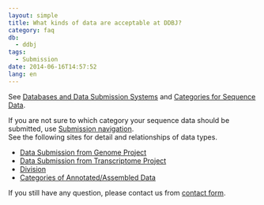 ```yaml
---
layout: simple
title: What kinds of data are acceptable at DDBJ?
category: faq
db:
  - ddbj
tags: 
  - Submission
date: 2014-06-16T14:57:52
lang: en
---
```


See [Databases and Data Submission Systems](/submission-e.html ) and [Categories for Sequence Data](/documents/data-categories-e.html ).    

If you are not sure to which category your sequence data should be submitted, use [Submission navigation](/submission-navigation-e.html ).    
See the following sites for detail and relationships of data types. 

  - [Data Submission from Genome Project](/ddbj/genome-e.html )
  - [Data Submission from Transcriptome Project](/ddbj/transcriptome-e.html )
  - [Division](/ddbj/flat-file-e.html#DivisionB )
  - [Categories of Annotated/Assembled Data](/documents/data-categories-e.html#detail )

If you still have any question, please contact us from [contact form](/contact-ddbj-e.html ).
